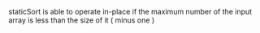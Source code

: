 staticSort is able to operate in-place if the maximum number of the input array is less than the size of it ( minus one )
